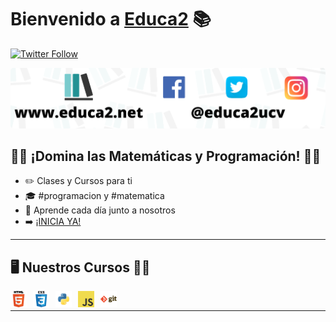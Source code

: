 # Bienvenido a [Educa2][website] 📚

[![Twitter Follow](https://img.shields.io/twitter/follow/educa2ucv?color=%237acbcd&label=%40educa2ucv&logo=twitter&style=for-the-badge)][twitter]

[<img src="./Banner.png" style="border-radius: 5px;"/>][website]


## 👨‍🏫 ¡Domina las Matemáticas y Programación! 👩‍🏫

- ✏️ Clases y Cursos para ti
- 🎓 #programacion y #matematica
- 🧠 Aprende cada día junto a nosotros
- ➡️ [¡INICIA YA!][website] 


---

## 🖥️ Nuestros Cursos 👨‍💻

<img align="left" alt="HTML5" style="margin-right: 10px;" width="26px" src="https://raw.githubusercontent.com/github/explore/80688e429a7d4ef2fca1e82350fe8e3517d3494d/topics/html/html.png" />

<img align="left" alt="CSS3" style="margin-right: 10px;" width="26px" src="https://raw.githubusercontent.com/github/explore/80688e429a7d4ef2fca1e82350fe8e3517d3494d/topics/css/css.png" />

<img align="left" alt="Python" style="margin-right: 10px;" width="26px" src="https://raw.githubusercontent.com/github/explore/80688e429a7d4ef2fca1e82350fe8e3517d3494d/topics/python/python.png" />

<img align="left" alt="JavaScript" style="margin-right: 10px;" width="26px" src="https://raw.githubusercontent.com/github/explore/80688e429a7d4ef2fca1e82350fe8e3517d3494d/topics/javascript/javascript.png" />

<img align="left" alt="Git" style="margin-right: 10px;" width="26px" src="https://raw.githubusercontent.com/github/explore/80688e429a7d4ef2fca1e82350fe8e3517d3494d/topics/git/git.png" />

<br />

---


<!-- Enlaces -->
[website]: https://educa2.net/
[twitter]: https://twitter.com/educa2ucv/
